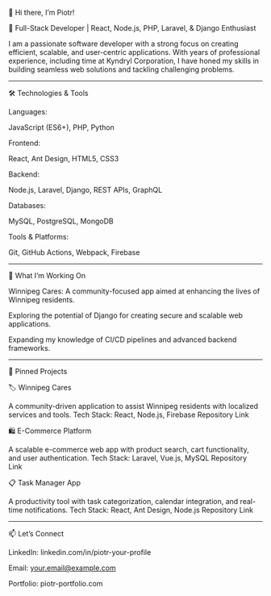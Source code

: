 
👋 Hi there, I’m Piotr!

🌟 Full-Stack Developer | React, Node.js, PHP, Laravel, & Django Enthusiast

I am a passionate software developer with a strong focus on creating efficient, scalable, and user-centric applications. With years of professional experience, including time at Kyndryl Corporation, I have honed my skills in building seamless web solutions and tackling challenging problems.


---

🛠 Technologies & Tools

Languages:

JavaScript (ES6+), PHP, Python


Frontend:

React, Ant Design, HTML5, CSS3


Backend:

Node.js, Laravel, Django, REST APIs, GraphQL


Databases:

MySQL, PostgreSQL, MongoDB


Tools & Platforms:

Git, GitHub Actions, Webpack, Firebase



---

🌟 What I’m Working On

Winnipeg Cares: A community-focused app aimed at enhancing the lives of Winnipeg residents.

Exploring the potential of Django for creating secure and scalable web applications.

Expanding my knowledge of CI/CD pipelines and advanced backend frameworks.



---

📌 Pinned Projects

🏷 Winnipeg Cares

A community-driven application to assist Winnipeg residents with localized services and tools.
Tech Stack: React, Node.js, Firebase
Repository Link

🛍 E-Commerce Platform

A scalable e-commerce web app with product search, cart functionality, and user authentication.
Tech Stack: Laravel, Vue.js, MySQL
Repository Link

📋 Task Manager App

A productivity tool with task categorization, calendar integration, and real-time notifications.
Tech Stack: React, Ant Design, Node.js
Repository Link


---

📫 Let’s Connect

LinkedIn: linkedin.com/in/piotr-your-profile

Email: your.email@example.com

Portfolio: piotr-portfolio.com
